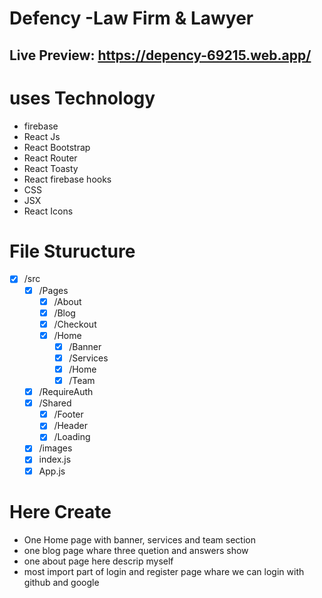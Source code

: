 # Defency -Law Firm & Lawyer
## Live Preview: https://depency-69215.web.app/
# uses Technology

- firebase
- React Js
- React Bootstrap
- React Router
- React Toasty
- React firebase hooks
- CSS
- JSX
- React Icons
# File Sturucture

- [x] /src
    - [x] /Pages
      - [x] /About
      - [x] /Blog
      - [x] /Checkout
      - [x] /Home
        - [x] /Banner
        - [x] /Services
        - [x] /Home
        - [x] /Team
    - [x] /RequireAuth
    - [x] /Shared
        - [x] /Footer
        - [x] /Header
        - [x] /Loading
    - [x] /images
    - [x] index.js
    - [x]  App.js
# Here Create
- One Home page with banner, services and team section
- one blog page whare three quetion and answers show
- one about page here descrip myself
- most import part of login and register page whare we can login with github and google